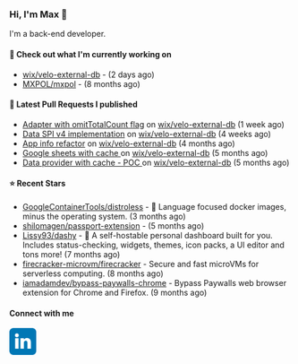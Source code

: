 ### Hi, I'm Max 👋

I'm a back-end developer.

#### 👷 Check out what I'm currently working on

- [wix/velo-external-db](https://github.com/wix/velo-external-db) -  (2 days ago)
- [MXPOL/mxpol](https://github.com/MXPOL/mxpol) -  (8 months ago)

#### 🔨 Latest Pull Requests I published

- [Adapter with omitTotalCount flag](https://github.com/wix/velo-external-db/pull/453) on [wix/velo-external-db](https://github.com/wix/velo-external-db) (1 week ago)
- [Data SPI v4 implementation](https://github.com/wix/velo-external-db/pull/452) on [wix/velo-external-db](https://github.com/wix/velo-external-db) (4 weeks ago)
- [App info refactor](https://github.com/wix/velo-external-db/pull/446) on [wix/velo-external-db](https://github.com/wix/velo-external-db) (4 months ago)
- [Google sheets with cache ](https://github.com/wix/velo-external-db/pull/434) on [wix/velo-external-db](https://github.com/wix/velo-external-db) (5 months ago)
- [Data provider with cache - POC ](https://github.com/wix/velo-external-db/pull/433) on [wix/velo-external-db](https://github.com/wix/velo-external-db) (5 months ago)

#### ⭐ Recent Stars

- [GoogleContainerTools/distroless](https://github.com/GoogleContainerTools/distroless) - 🥑  Language focused docker images, minus the operating system.   (3 months ago)
- [shilomagen/passport-extension](https://github.com/shilomagen/passport-extension) -  (5 months ago)
- [Lissy93/dashy](https://github.com/Lissy93/dashy) - 🚀 A self-hostable personal dashboard built for you. Includes status-checking, widgets, themes, icon packs, a UI editor and tons more! (7 months ago)
- [firecracker-microvm/firecracker](https://github.com/firecracker-microvm/firecracker) - Secure and fast microVMs for serverless computing. (8 months ago)
- [iamadamdev/bypass-paywalls-chrome](https://github.com/iamadamdev/bypass-paywalls-chrome) - Bypass Paywalls web browser extension for Chrome and Firefox. (9 months ago)

#### Connect with me

[<img align="left" alt="LinkedIn" width="48px"  src="icons/linkedin.svg" />][linkedin]

[linkedin]: https://www.linkedin.com/in/max-polski/
